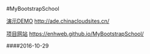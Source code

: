 #MyBootstrapSchool

[演示DEMO](http://ade.chinacloudsites.cn/) http://ade.chinacloudsites.cn/

[项目网站](https://enhweb.github.io/MyBootstrapSchool/?_blank) https://enhweb.github.io/MyBootstrapSchool/

####2016-10-29
